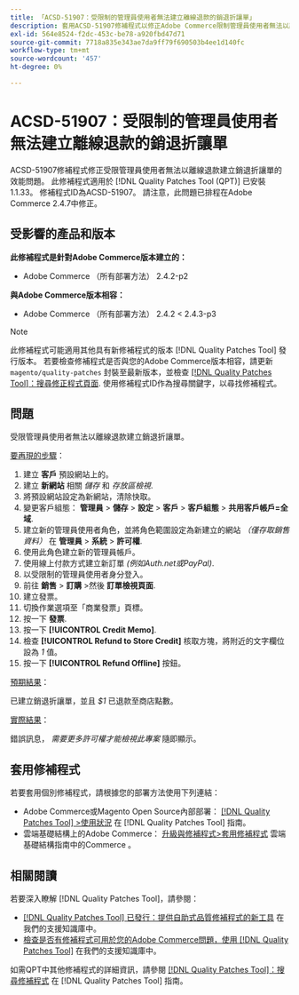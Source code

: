 ```yaml
---
title: 「ACSD-51907：受限制的管理員使用者無法建立離線退款的銷退折讓單」
description: 套用ACSD-51907修補程式以修正Adobe Commerce限制管理員使用者無法以離線退款建立銷退折讓單的問題。
exl-id: 564e8524-f2dc-453c-be78-a920fbd47d71
source-git-commit: 7718a835e343ae7da9ff79f690503b4ee1d140fc
workflow-type: tm+mt
source-wordcount: '457'
ht-degree: 0%

---
```


# ACSD-51907：受限制的管理員使用者無法建立離線退款的銷退折讓單

ACSD-51907修補程式修正受限管理員使用者無法以離線退款建立銷退折讓單的效能問題。 此修補程式適用於 [!DNL Quality Patches Tool (QPT)] 已安裝1.1.33。 修補程式ID為ACSD-51907。 請注意，此問題已排程在Adobe Commerce 2.4.7中修正。

## 受影響的產品和版本

**此修補程式是針對Adobe Commerce版本建立的：**

* Adobe Commerce （所有部署方法） 2.4.2-p2

**與Adobe Commerce版本相容：**

* Adobe Commerce （所有部署方法） 2.4.2 &lt; 2.4.3-p3

>[!NOTE]
>
>此修補程式可能適用其他具有新修補程式的版本 [!DNL Quality Patches Tool] 發行版本。 若要檢查修補程式是否與您的Adobe Commerce版本相容，請更新 `magento/quality-patches` 封裝至最新版本，並檢查 [[!DNL Quality Patches Tool]：搜尋修正程式頁面](https://experienceleague.adobe.com/tools/commerce-quality-patches/index.html). 使用修補程式ID作為搜尋關鍵字，以尋找修補程式。

## 問題

受限管理員使用者無法以離線退款建立銷退折讓單。

<u>要再現的步驟</u>：

1. 建立 **客戶** 預設網站上的。
1. 建立 **新網站** 相關 *儲存* 和 *存放區檢視*.
1. 將預設網站設定為新網站，清除快取。
1. 變更客戶組態： **管理員** > **儲存** > **設定** > **客戶** > **客戶組態** > **共用客戶帳戶=全域**.
1. 建立新的管理員使用者角色，並將角色範圍設定為新建立的網站 *（僅存取銷售資料）* 在 **管理員** > **系統** > **許可權**.
1. 使用此角色建立新的管理員帳戶。
1. 使用線上付款方式建立新訂單 *(例如Auth.net或PayPal)*.
1. 以受限制的管理員使用者身分登入。
1. 前往 **銷售** > **訂購** >然後 **訂單檢視頁面**.
1. 建立發票。
1. 切換作業選項至「商業發票」頁標。
1. 按一下 **發票**.
1. 按一下 **[!UICONTROL Credit Memo]**.
1. 檢查 **[!UICONTROL Refund to Store Credit]** 核取方塊，將附近的文字欄位設為 *1* 值。
1. 按一下 **[!UICONTROL Refund Offline]** 按鈕。

<u>預期結果</u>：

已建立銷退折讓單，並且 *$1* 已退款至商店點數。

<u>實際結果</u>：

錯誤訊息， *需要更多許可權才能檢視此專案* 隨即顯示。

## 套用修補程式

若要套用個別修補程式，請根據您的部署方法使用下列連結：

* Adobe Commerce或Magento Open Source內部部署： [[!DNL Quality Patches Tool] >使用狀況](https://experienceleague.adobe.com/docs/commerce-operations/tools/quality-patches-tool/usage.html) 在 [!DNL Quality Patches Tool] 指南。
* 雲端基礎結構上的Adobe Commerce： [升級與修補程式>套用修補程式](https://experienceleague.adobe.com/docs/commerce-cloud-service/user-guide/develop/upgrade/apply-patches.html) 雲端基礎結構指南中的Commerce 。

## 相關閱讀

若要深入瞭解 [!DNL Quality Patches Tool]，請參閱：

* [[!DNL Quality Patches Tool] 已發行：提供自助式品質修補程式的新工具](/help/announcements/adobe-commerce-announcements/magento-quality-patches-released-new-tool-to-self-serve-quality-patches.md) 在我們的支援知識庫中。
* [檢查是否有修補程式可用於您的Adobe Commerce問題，使用 [!DNL Quality Patches Tool]](/help/support-tools/patches-available-in-qpt-tool/check-patch-for-magento-issue-with-magento-quality-patches.md) 在我們的支援知識庫中。

如需QPT中其他修補程式的詳細資訊，請參閱 [[!DNL Quality Patches Tool]：搜尋修補程式](https://experienceleague.adobe.com/tools/commerce-quality-patches/index.html) 在 [!DNL Quality Patches Tool] 指南。
